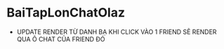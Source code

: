 # BaiTapLonChatOlaz
+ UPDATE RENDER TỪ DANH BẠ KHI CLICK VÀO 1 FRIEND SẼ RENDER QUA Ô CHAT CỦA FRIEND ĐÓ

